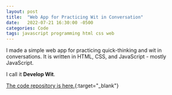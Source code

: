 ```yaml
---
layout: post
title:  "Web App for Practicing Wit in Conversation"
date:   2022-07-21 16:30:00 -0500
categories: Code
tags: javascript programming html css web
---
```

I made a simple web app for practicing quick-thinking and wit in conversations. It is written in HTML, CSS, and JavaScript - mostly JavaScript.

I call it **Develop Wit**.

[The code repository is here.](https://github.com/josephkreydt/develop_wit){:target="_blank"}